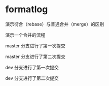 # formatlog

演示衍合（rebase）与普通合并（merge）的区别

演示一个合并的流程

master 分支进行了第一次提交

master 分支进行了第二次提交

dev 分支进行了第一次提交

dev 分支进行了第二次提交
